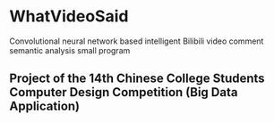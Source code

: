 # WhatVideoSaid
Convolutional neural network based intelligent Bilibili video comment semantic analysis small program


## Project of the 14th Chinese College Students Computer Design Competition (Big Data Application)
